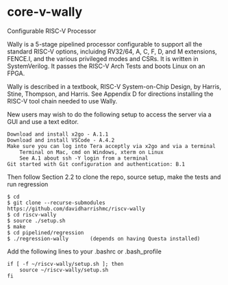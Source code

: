 # core-v-wally
Configurable RISC-V Processor

Wally is a 5-stage pipelined processor configurable to support all the standard RISC-V options, incluidng RV32/64, A, C, F, D, and M extensions, FENCE.I, and the various privileged modes and CSRs.  It is written in SystemVerilog.  It passes the RISC-V Arch Tests and boots Linux on an FPGA.

Wally is described in a textbook, RISC-V System-on-Chip Design, by Harris, Stine, Thompson, and Harris.  See Appendix D for directions installing the RISC-V tool chain needed to use Wally.

New users may wish to do the following setup to access the server via a GUI and use a text editor.

	Download and install x2go - A.1.1
	Download and install VSCode - A.4.2
	Make sure you can log into Tera acceptly via x2go and via a terminal
		Terminal on Mac, cmd on Windows, xterm on Linux
		See A.1 about ssh -Y login from a terminal
	Git started with Git configuration and authentication: B.1

Then follow Section 2.2 to clone the repo, source setup,  make the tests and run regression

	$ cd
	$ git clone --recurse-submodules https://github.com/davidharrishmc/riscv-wally
	$ cd riscv-wally
	$ source ./setup.sh
	$ make
	$ cd pipelined/regression
	$ ./regression-wally       (depends on having Questa installed)

Add the following lines to your .bashrc or .bash_profile

	if [ -f ~/riscv-wally/setup.sh ]; then
		source ~/riscv-wally/setup.sh
	fi
